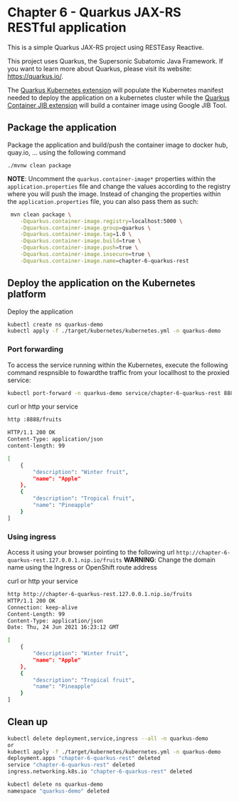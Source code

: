 # Chapter 6 - Quarkus JAX-RS RESTful application
This is a simple Quarkus JAX-RS project using RESTEasy Reactive.

This project uses Quarkus, the Supersonic Subatomic Java Framework. If you want to learn more about Quarkus, please visit its website: https://quarkus.io/.

The [Quarkus Kubernetes extension](https://quarkus.io/guides/deploying-to-kubernetes) will populate the Kubernetes manifest needed to deploy the application 
on a kubernetes cluster while the [Quarkus Container JIB extension](https://quarkus.io/guides/container-image) will build a container image using Google JIB Tool.

## Package the application

Package the application and build/push the container image to docker hub, quay.io, ... using the following command
```shell script
./mvnw clean package
```
**NOTE**: Uncomment the `quarkus.container-image*` properties within the `application.properties` file and change the values according to the registry where you will push the image.
Instead of changing the properties within the `application.properties` file, you can also pass them as such:

```bash
 mvn clean package \
    -Dquarkus.container-image.registry=localhost:5000 \
    -Dquarkus.container-image.group=quarkus \
    -Dquarkus.container-image.tag=1.0 \
    -Dquarkus.container-image.build=true \
    -Dquarkus.container-image.push=true \
    -Dquarkus.container-image.insecure=true \
    -Dquarkus.container-image.name=chapter-6-quarkus-rest
```

## Deploy the application on the Kubernetes platform

Deploy the application
```bash
kubectl create ns quarkus-demo
kubectl apply -f ./target/kubernetes/kubernetes.yml -n quarkus-demo
```
### Port forwarding
To access the service running within the Kubernetes, execute the following command respnsible to fowardthe traffic from your locallhost to the 
proxied service:

```bash
kubectl port-forward -n quarkus-demo service/chapter-6-quarkus-rest 8888:80
```

curl or http your service
```bash
http :8888/fruits

HTTP/1.1 200 OK
Content-Type: application/json
content-length: 99

[
    {
        "description": "Winter fruit",
        "name": "Apple"
    },
    {
        "description": "Tropical fruit",
        "name": "Pineapple"
    }
]
```

### Using ingress

Access it using your browser pointing to the following url `http://chapter-6-quarkus-rest.127.0.0.1.nip.io/fruits`
**WARNING**: Change the domain name using the Ingress or OpenShift route address

curl or http your service
```bash
http http://chapter-6-quarkus-rest.127.0.0.1.nip.io/fruits
HTTP/1.1 200 OK
Connection: keep-alive
Content-Length: 99
Content-Type: application/json
Date: Thu, 24 Jun 2021 16:23:12 GMT

[
    {
        "description": "Winter fruit",
        "name": "Apple"
    },
    {
        "description": "Tropical fruit",
        "name": "Pineapple"
    }
]
```

## Clean up
```bash
kubectl delete deployment,service,ingress --all -n quarkus-demo
or 
kubectl apply -f ./target/kubernetes/kubernetes.yml -n quarkus-demo
deployment.apps "chapter-6-quarkus-rest" deleted
service "chapter-6-quarkus-rest" deleted
ingress.networking.k8s.io "chapter-6-quarkus-rest" deleted

kubectl delete ns quarkus-demo
namespace "quarkus-demo" deleted
```

